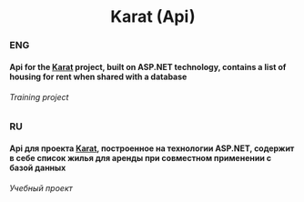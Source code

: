 <h1 align="center">Karat (Api)</h1>

<h3>ENG</h3>
<h4>Api for the <a href='https://github.com/victusic/KaratFront'>Karat</a> project, built on ASP.NET technology, contains a list of housing for rent when shared with a database</h4> 
<h6>Training project</h6>

<h3>RU</h3>
<h4>Api для проекта <a href='https://github.com/victusic/KaratFront'>Karat</a>, построенное на технологии ASP.NET, содержит в себе список жилья для аренды при совместном применении с базой данных</h4>
<h6>Учебный проект</h6>